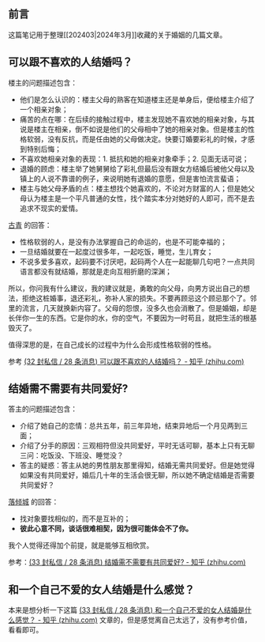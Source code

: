 ## 前言

这篇笔记用于整理[[202403|2024年3月]]收藏的关于婚姻的几篇文章。

## 可以跟不喜欢的人结婚吗？

楼主的问题描述包含：

- 他们是怎么认识的：楼主父母的熟客在知道楼主还是单身后，便给楼主介绍了一个相亲对象；
- 痛苦的点在哪：在后续的接触过程中，楼主发现她不喜欢她的相亲对象，与其说是楼主在相亲，倒不如说是他们的父母相中了她的相亲对象。但是楼主的性格软弱，没有反抗，而是任由她的父母做决定。快要订婚要彩礼的时候，才感到特别后悔；
- 不喜欢她相亲对象的表现：1. 抵抗和她的相亲对象牵手；2. 见面无话可说；
- 退婚的顾虑：楼主举了她舅舅给了彩礼但最后没有跟女方结婚后被他父母以及镇上的人说不靠谱的例子，来说明她有退婚的意愿，但是害怕流言蜚语；
- 楼主与她父母矛盾的点：楼主想找个她喜欢的，不论对方财富的人；但是她父母认为楼主是一个平凡普通的女性，找个踏实本分对她好的人即可，而不是去追求不现实的爱情。

[古青](https://www.zhihu.com/people/hu-jing-70-38) 的回答：

- 性格软弱的人，是没有办法掌握自己的命运的，也是不可能幸福的；
- 一旦结婚就要在一起度过很多年，一起吃饭，睡觉，生儿育女；
- 不说多爱多喜欢，起码要不讨厌吧，起码两个人在一起能聊几句吧？一点共同语言都没有就结婚，那就是走向互相折磨的深渊；

所以，你问我有什么建议，我的建议就是，勇敢的向父母，向男方说出自己的想法，拒绝这桩婚事，退还彩礼，弥补人家的损失。不要再顾忌这个顾忌那个了。邻里的流言，几天就换新内容了。父母的怨恨，没多久也会消散了。但是婚姻，却是长伴你一生的东西。它是你的水，你的空气，不要因为一时苟且，就把生活的根基毁灭了。

值得深思的是，在自己成长的过程中为什么会形成性格软弱的性格。

参考 [(32 封私信 / 28 条消息) 可以跟不喜欢的人结婚吗？ - 知乎 (zhihu.com)](https://www.zhihu.com/question/61574215/answer/189877286)

## 结婚需不需要有共同爱好?

答主的问题描述包含：

- 介绍了她自己的恋情：总共五年，前三年异地，结束异地后一个月见两到三面；
- 介绍了分手的原因：三观相符但没共同爱好，平时无话可聊，基本上只有无聊三问：吃饭没、下班没、睡觉没？
- 答主的疑惑：答主从她的男性朋友那里得知，结婚无需共同爱好。但是她觉得如果没有共同爱好，婚后几十年的生活会很无聊，所以她不确定结婚是否需要共同爱好？

[落倾城](https://www.zhihu.com/people/MLCC) 的回答：

- 找对象要找相似的，而不是互补的；
- **彼此心意不同，谈话很难相契，因为很可能体会不了你。**

我个人觉得还得加个前提，就是能够互相欣赏。

参考：[(33 封私信 / 28 条消息) 结婚需不需要有共同爱好? - 知乎 (zhihu.com)](https://www.zhihu.com/question/425178994/answer/1519198914)

## 和一个自己不爱的女人结婚是什么感觉？

本来是想分析一下这篇 [(33 封私信 / 28 条消息) 和一个自己不爱的女人结婚是什么感觉？ - 知乎 (zhihu.com)](https://www.zhihu.com/question/24532200/answer/2151438626) 文章的，但是感觉离自己太远了，没有参考价值，看看即可。
